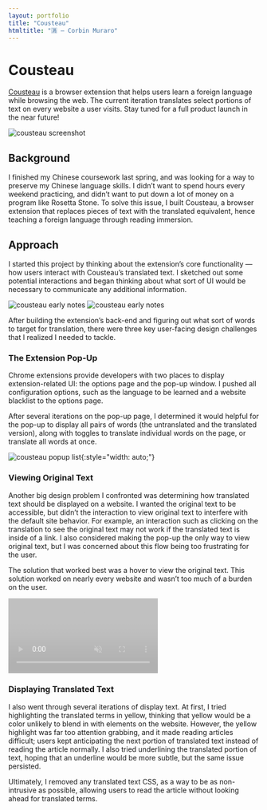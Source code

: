 ```yaml
---
layout: portfolio
title: "Cousteau"
htmltitle: "🈵 — Corbin Muraro"
---
```


# Cousteau

[Cousteau]({{site.baseurl}}/cousteau) is a browser extension that helps users learn a foreign language while browsing the web. The current iteration translates select portions of text on every website a user visits. Stay tuned for a full product launch in the near future!

![cousteau screenshot]({{site.baseurl}}/images/cousteau-images/cousteau-everything.png)

## Background

I finished my Chinese coursework last spring, and was looking for a way to preserve my Chinese language skills. I didn’t want to spend hours every weekend practicing, and didn’t want to put down a lot of money on a program like Rosetta Stone. To solve this issue, I built Cousteau, a browser extension that replaces pieces of text with the translated equivalent, hence teaching a foreign language through reading immersion.

## Approach

I started this project by thinking about the extension’s core functionality — how users interact with Cousteau’s translated text. I sketched out some potential interactions and began thinking about what sort of UI would be necessary to communicate any additional information.

![cousteau early notes]({{site.baseurl}}/images/cousteau-images/cousteau-notes1.jpeg)
![cousteau early notes]({{site.baseurl}}/images/cousteau-images/cousteau-notes2.jpeg)

After building the extension’s back-end and figuring out what sort of words to target for translation, there were three key user-facing design challenges that I realized I needed to tackle.

### The Extension Pop-Up

Chrome extensions provide developers with two places to display extension-related UI: the options page and the pop-up window. I pushed all configuration options, such as the language to be learned and a website blacklist to the options page. 

After several iterations on the pop-up page, I determined it would helpful for the pop-up to display all pairs of words (the untranslated and the translated version), along with toggles to translate individual words on the page, or translate all words at once.

![cousteau popup list]({{site.baseurl}}/images/cousteau-images/cousteau-popup.png){:style="width: auto;"}

### Viewing Original Text

Another big design problem I confronted was determining how translated text should be displayed on a website. I wanted the original text to be accessible, but didn’t the interaction to view original text to interfere with the default site behavior. For example, an interaction such as clicking on the translation to see the original text may not work if the translated text is inside of a link. I also considered making the pop-up the only way to view original text, but I was concerned about this flow being too frustrating for the user. 

The solution that worked best was a hover to view the original text. This solution worked on nearly every website and wasn’t too much of a burden on the user.

<video loop="true" muted style="opacity: 0.3">
	<source src="{{site.baseurl}}/images/cousteau-images/cousteau-hover.mov" type="video/mp4">
	Your browser doesn’t support embedded videos. 
</video>

### Displaying Translated Text

I also went through several iterations of display text. At first, I tried highlighting the translated terms in yellow, thinking that yellow would be a color unlikely to blend in with elements on the website. However, the yellow highlight was far too attention grabbing, and it made reading articles difficult; users kept anticipating the next portion of translated text instead of reading the article normally. I also tried underlining the translated portion of text, hoping that an underline would be more subtle, but the same issue persisted. 

Ultimately, I removed any translated text CSS, as a way to be as non-intrusive as possible, allowing users to read the article without looking ahead for translated terms.


